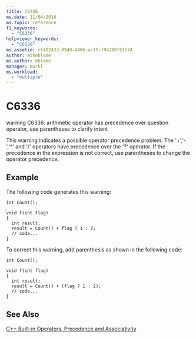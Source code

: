```yaml
---
title: C6336
ms.date: 11/04/2016
ms.topic: reference
f1_keywords:
  - "C6336"
helpviewer_keywords:
  - "C6336"
ms.assetid: cf402433-9940-4466-ac15-f94288f51f74
author: mikeblome
ms.author: mblome
manager: markl
ms.workload:
  - "multiple"
---
```

# C6336
warning C6336: arithmetic operator has precedence over question operator, use parentheses to clarify intent

 This warning indicates a possible operator precedence problem. The '+','-','*' and '/' operators have precedence over the '?' operator. If the precedence in the expression is not correct, use parentheses to change the operator precedence.

## Example
 The following code generates this warning:

```
int Count();

void f(int flag)
{
  int result;
  result = Count() + flag ? 1 : 2;
  // code...
}
```

 To correct this warning, add parenthesis as shown in the following code:

```
int Count();

void f(int flag)
{
  int result;
  result = Count() + (flag ? 1 : 2);
  // code...
}
```

## See Also
 [C++ Built-in Operators, Precedence and Associativity](/cpp/cpp/cpp-built-in-operators-precedence-and-associativity)
